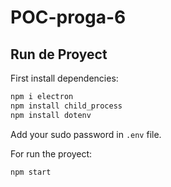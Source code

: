 # POC-proga-6
## Run de Proyect
First install dependencies:
```sh
npm i electron
npm install child_process
npm install dotenv
```
Add your sudo password in `.env` file.

For run the proyect:
```sh
npm start
```
